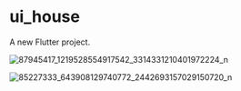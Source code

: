 # ui_house

A new Flutter project.

![87945417_1219528554917542_3314331210401972224_n](https://user-images.githubusercontent.com/47059370/75256564-e8042580-57e3-11ea-93ae-9615b6d98847.jpg)

![85227333_643908129740772_2442693157029150720_n](https://user-images.githubusercontent.com/47059370/75256363-a96e6b00-57e3-11ea-82da-731164142719.jpg)
